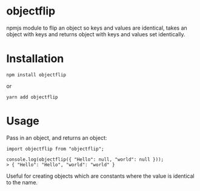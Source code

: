 # objectflip

npmjs module to flip an object so keys and values are identical, takes an object with keys and returns object with keys and values set identically.

# Installation

	npm install objectflip
	
or

	yarn add objectflip
	
# Usage

Pass in an object, and returns an object:

	import objectflip from "objectflip";
	
	console.log(objectflip({ "Hello": null, "world": null }));
	> { "Hello": "Hello", "world": "world" }
	
Useful for creating objects which are constants where the value is identical to the name.
